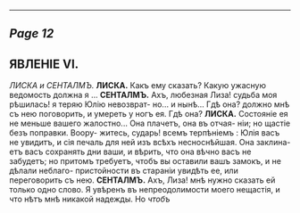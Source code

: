 

---
*Page 12*
---

## ЯВЛЕНІЕ VI.
_ЛИСКА и СЕНТАЛМЪ._
**ЛИСКА.**
Какъ ему сказать? Какую ужасную ведомость должна я ...
**СЕНТАЛМЪ.**
Ахъ, любезная Лиза! судьба моя рѣшилась! я теряю Юлію невозврат- но... и нынѣ... Гдѣ она? должно мнѣ съ нею поговорить, и умереть у ногъ ея. Гдѣ она?
**ЛИСКА.**
Состояніе ея не меньше вашего жалостно... Она плачетъ, она въ отчая- ніи; но щастіе безъ поправки. Воору- житесь, сударь! всемъ терпѣніемъ : Юлія васъ не увидитъ, и сія печаль для ней изъ всѣхъ несноснѣйшая. Она заклина- етъ васъ сохранять дни ваши, и вѣрить, что она вѣчно васъ не забудетъ; но притомъ требуетъ, чтобъ вы оставили вашъ замокъ, и не дѣлали неблаго- пристойности въ стараніи увидѣть ее, или переговорить съ нею.
**СЕНТАЛМЪ.**
Ахъ, Лиза! мнѣ нужно сказать ей только одно слово. Я увѣренъ въ непреодолимости моего нещастія, и что нѣтъ мнѣ никакой надежды. Но
*чтобъ*